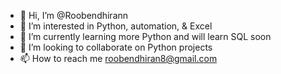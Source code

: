 - 👋 Hi, I’m @Roobendhirann
- 👀 I’m interested in Python, automation, & Excel
- 🌱 I’m currently learning more Python and will learn SQL soon
- 💞️ I’m looking to collaborate on Python projects
- 📫 How to reach me roobendhiran8@gmail.com

<!---
Roobendhirann/Roobendhirann is a ✨ special ✨ repository because its `README.md` (this file) appears on your GitHub profile.
You can click the Preview link to take a look at your changes.
--->
